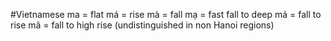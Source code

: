 #Vietnamese 
ma = flat
má = rise
mà = fall
mạ = fast fall to deep
mả = fall to rise
mã = fall to high rise (undistinguished in non Hanoi regions)
